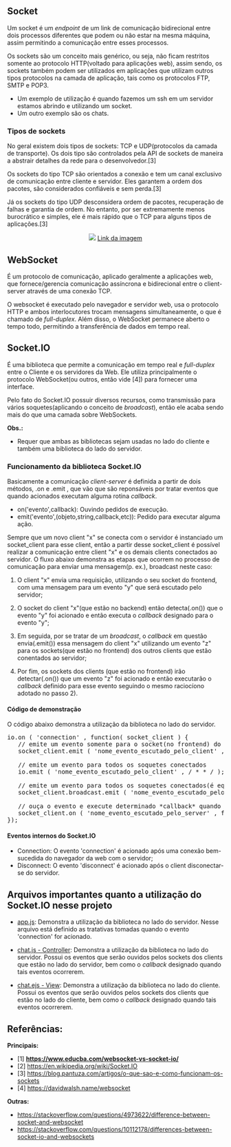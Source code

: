 
## Socket
	
Um socket é um *endpoint* de um link de comunicação bidirecional entre dois processos diferentes que podem ou não estar na mesma máquina, assim permitindo a comunicação entre esses processos.

Os sockets são um conceito mais genérico, ou seja, não ficam restritos somente ao protocolo HTTP(voltado para aplicações web), assim sendo, os sockets também podem ser utilizados em aplicações que utilizam outros tipos protocolos na camada de aplicação, tais como os protocolos FTP, SMTP e POP3. 

* Um exemplo de utilização é quando fazemos um ssh em um servidor estamos abrindo e utilizando um socket. 
* Um outro exemplo são os chats.

### Tipos de sockets

No geral existem dois tipos de sockets: TCP e UDP(protocolos da camada de transporte). Os dois tipo são controlados pela API de sockets de maneira a abstrair detalhes da rede para o desenvolvedor.[3]

Os sockets do tipo TCP são orientados a conexão e tem um canal exclusivo de comunicação entre cliente e servidor. Eles garantem a ordem dos pacotes, são considerados confiáveis e sem perda.[3]

Já os sockets do tipo UDP desconsidera ordem de pacotes, recuperação de falhas e garantia de ordem. No entanto, por ser extremamente menos burocrático e simples, ele é mais rápido que o TCP para alguns tipos de aplicações.[3]

<p align="center">
	<img src="https://dkrn4sk0rn31v.cloudfront.net/2019/05/31211650/socket-transport-application.png"/>
	<a href="https://www.treinaweb.com.br/blog/uma-introducao-a-tcp-udp-e-sockets/">Link da imagem</a>
</p>

## WebSocket
	 
É um protocolo de comunicação, aplicado geralmente a aplicações web, que fornece/gerencia comunicação assíncrona e bidirecional entre o client-server através de uma conexão TCP. 

O websocket é executado pelo navegador e servidor web, usa o protocolo HTTP e ambos interlocutores trocam mensagens simultaneamente, o que é chamado de *full-duplex*. Além disso, o WebSocket permanece aberto o tempo todo, permitindo a transferência de dados em tempo real.

## Socket.IO 
	
É uma biblioteca que permite a comunicação em tempo real e *full-duplex* entre o Cliente e os servidores da Web. Ele utiliza principalmente o protocolo WebSocket(ou outros, então vide [4]) para fornecer uma interface. 

Pelo fato do Socket.IO possuir diversos recursos, como transmissão para vários soquetes(aplicando o conceito de *broadcast*), então ele acaba sendo mais do que uma camada sobre WebSockets.

**Obs.:**
* Requer que ambas as bibliotecas sejam usadas no lado do cliente e também uma biblioteca do lado do servidor.

### Funcionamento da biblioteca Socket.IO

Basicamente a comunicação *client-server* é definida a partir de dois métodos, .on e .emit , que vão que são reponsáveis por tratar eventos que quando acionados executam alguma rotina *callback*.

* on('evento',callback): Ouvindo pedidos de execução. 
* emit('evento',(objeto,string,callback,etc)): Pedido para executar alguma ação.

Sempre que um novo client "x" se conecta com o servidor é instanciado um socket_client para esse client, então a partir desse socket_client é possível realizar a comunicação entre client "x" e os demais clients conectados ao servidor. O fluxo abaixo demonstra as etapas que ocorrem no processo de comunicação para enviar uma mensagem(p. ex.), broadcast neste caso:

1) O client "x" envia uma requisição, utilizando o seu socket do frontend, com uma mensagem para um evento "y" que será escutado pelo servidor;

2) O socket do client "x"(que estão no backend) então detecta(.on()) que o evento "y" foi acionado e então executa o *callback* designado para o evento "y";

3) Em seguida, por se tratar de um *broadcast*, o *callback* em questão envia(.emit()) essa mensagem do client "x" utilizando um evento "z" para os sockets(que estão no frontend) dos outros clients que estão conentados ao servidor;

4) Por fim, os sockets dos clients (que estão no frontend) irão detectar(.on()) que um evento "z" foi acionado e então executarão o *callback* definido para esse evento seguindo o mesmo raciocíono adotado no passo 2).

#### Código de demonstração

O código abaixo demonstra a utilização da biblioteca no lado do servidor.

<pre>
io.on ( 'connection' , function( socket_client ) { 
   // emite um evento somente para o socket(no frontend) do client que acionou o evento 'connection'
   socket_client.emit ( 'nome_evento_escutado_pelo_client' , / * * / ); 
   
   // emite um evento para todos os soquetes conectados
   io.emit ( 'nome_evento_escutado_pelo_client' , / * * / ); 
   
   // emite um evento para todos os soquetes conectados(é equilante ao da linha acima)
   socket_client.broadcast.emit ( 'nome_evento_escutado_pelo_client' , / * * / ); 
   
   // ouça o evento e execute determinado *callback* quando acionado
   socket_client.on ( 'nome_evento_escutado_pelo_server' , function (){ / * * / }); 
});
</pre> 

#### Eventos internos do Socket.IO

* Connection: O evento 'connection' é acionado após uma conexão bem-sucedida do navegador da web com o servidor;
* Disconnect: O evento 'disconnect' é acionado após o client disconectar-se do servidor.

## Arquivos importantes quanto a utilização do Socket.IO nesse projeto

* [app.js](https://github.com/Gustavo-Nogueira/WebChat/blob/master/app.js): Demonstra a utilização da biblioteca no lado do servidor. Nesse arquivo está definido as tratativas tomadas quando o evento 'connection' for acionado.

* [chat.js - Controller](https://github.com/Gustavo-Nogueira/WebChat/blob/master/app/controllers/chat.js): Demonstra a utilização da biblioteca no lado do servidor. Possui os eventos que serão ouvidos pelos sockets dos clients que estão no lado do servidor, bem como o *callback* designado quando tais eventos ocorrerem.

* [chat.ejs - View](https://github.com/Gustavo-Nogueira/WebChat/blob/master/app/views/chat.ejs): Demonstra a utilização da biblioteca no lado do cliente. Possui os eventos que serão ouvidos pelos sockets dos clients que estão no lado do cliente, bem como o *callback* designado quando tais eventos ocorrerem.



## Referências:
**Principais:**
* [1] **https://www.educba.com/websocket-vs-socket-io/**
* [2] https://en.wikipedia.org/wiki/Socket.IO
* [3] https://blog.pantuza.com/artigos/o-que-sao-e-como-funcionam-os-sockets
* [4] https://davidwalsh.name/websocket

**Outras:**
* https://stackoverflow.com/questions/4973622/difference-between-socket-and-websocket
* https://stackoverflow.com/questions/10112178/differences-between-socket-io-and-websockets
